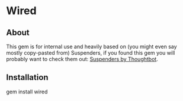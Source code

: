# Wired

About
---
This gem is for internal use and heavily based on (you might even say mostly copy-pasted from) Suspenders, if you found this gem you will probably want to check them out: [Suspenders by Thoughtbot](http://github.com/thoughtbot/suspenders).

Installation
---
gem install wired
